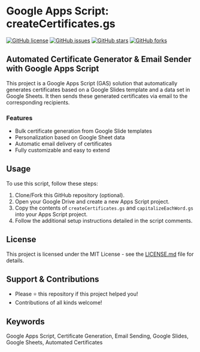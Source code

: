 # Google Apps Script: createCertificates.gs

[![GitHub license](https://img.shields.io/github/license/ImBIOS/GAS-CertificateCreationAndEmail.svg)]()
[![GitHub issues](https://img.shields.io/github/issues/ImBIOS/GAS-CertificateCreationAndEmail.svg)]()
[![GitHub stars](https://img.shields.io/github/stars/ImBIOS/GAS-CertificateCreationAndEmail.svg)]()
[![GitHub forks](https://img.shields.io/github/forks/ImBIOS/GAS-CertificateCreationAndEmail.svg)]()

## Automated Certificate Generator & Email Sender with Google Apps Script

This project is a Google Apps Script (GAS) solution that automatically generates certificates based on a Google Slides template and a data set in Google Sheets. It then sends these generated certificates via email to the corresponding recipients.

### Features

- Bulk certificate generation from Google Slide templates
- Personalization based on Google Sheet data
- Automatic email delivery of certificates
- Fully customizable and easy to extend

## Usage

To use this script, follow these steps:

1. Clone/Fork this GitHub repository (optional).
2. Open your Google Drive and create a new Apps Script project.
3. Copy the contents of `createCertificates.gs` and `capitalizeEachWord.gs` into your Apps Script project.
4. Follow the additional setup instructions detailed in the script comments.

## License

This project is licensed under the MIT License - see the [LICENSE.md](LICENSE.md) file for details.

## Support & Contributions

- Please ⭐️ this repository if this project helped you!
- Contributions of all kinds welcome!

## Keywords

Google Apps Script, Certificate Generation, Email Sending, Google Slides, Google Sheets, Automated Certificates
